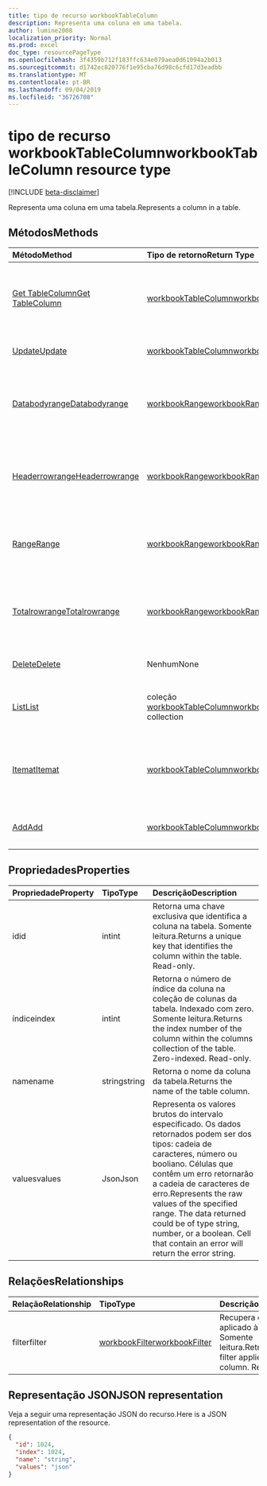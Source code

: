 ```yaml
---
title: tipo de recurso workbookTableColumn
description: Representa uma coluna em uma tabela.
author: lumine2008
localization_priority: Normal
ms.prod: excel
doc_type: resourcePageType
ms.openlocfilehash: 3f4359b712f183ffc634e079aea0d61094a2b013
ms.sourcegitcommit: d1742ec820776f1e95cba76d98c6cfd17d3eadbb
ms.translationtype: MT
ms.contentlocale: pt-BR
ms.lasthandoff: 09/04/2019
ms.locfileid: "36726708"
---
```

# <a name="workbooktablecolumn-resource-type"></a><span data-ttu-id="03c6f-103">tipo de recurso workbookTableColumn</span><span class="sxs-lookup"><span data-stu-id="03c6f-103">workbookTableColumn resource type</span></span>

[!INCLUDE [beta-disclaimer](../../includes/beta-disclaimer.md)]

<span data-ttu-id="03c6f-104">Representa uma coluna em uma tabela.</span><span class="sxs-lookup"><span data-stu-id="03c6f-104">Represents a column in a table.</span></span>


## <a name="methods"></a><span data-ttu-id="03c6f-105">Métodos</span><span class="sxs-lookup"><span data-stu-id="03c6f-105">Methods</span></span>

| <span data-ttu-id="03c6f-106">Método</span><span class="sxs-lookup"><span data-stu-id="03c6f-106">Method</span></span>           | <span data-ttu-id="03c6f-107">Tipo de retorno</span><span class="sxs-lookup"><span data-stu-id="03c6f-107">Return Type</span></span>    |<span data-ttu-id="03c6f-108">Descrição</span><span class="sxs-lookup"><span data-stu-id="03c6f-108">Description</span></span>|
|:---------------|:--------|:----------|
|[<span data-ttu-id="03c6f-109">Get TableColumn</span><span class="sxs-lookup"><span data-stu-id="03c6f-109">Get TableColumn</span></span>](../api/tablecolumn-get.md) | [<span data-ttu-id="03c6f-110">workbookTableColumn</span><span class="sxs-lookup"><span data-stu-id="03c6f-110">workbookTableColumn</span></span>](workbooktablecolumn.md) |<span data-ttu-id="03c6f-111">Leia as propriedades e os relacionamentos do objeto tableColumn.</span><span class="sxs-lookup"><span data-stu-id="03c6f-111">Read properties and relationships of tableColumn object.</span></span>|
|[<span data-ttu-id="03c6f-112">Update</span><span class="sxs-lookup"><span data-stu-id="03c6f-112">Update</span></span>](../api/tablecolumn-update.md) | [<span data-ttu-id="03c6f-113">workbookTableColumn</span><span class="sxs-lookup"><span data-stu-id="03c6f-113">workbookTableColumn</span></span>](workbooktablecolumn.md) |<span data-ttu-id="03c6f-114">Atualize o objeto TableColumn.</span><span class="sxs-lookup"><span data-stu-id="03c6f-114">Update TableColumn object.</span></span> |
|[<span data-ttu-id="03c6f-115">Databodyrange</span><span class="sxs-lookup"><span data-stu-id="03c6f-115">Databodyrange</span></span>](../api/tablecolumn-databodyrange.md)|[<span data-ttu-id="03c6f-116">workbookRange</span><span class="sxs-lookup"><span data-stu-id="03c6f-116">workbookRange</span></span>](workbookrange.md)|<span data-ttu-id="03c6f-117">Obtém o objeto de intervalo associado ao corpo de dados da coluna.</span><span class="sxs-lookup"><span data-stu-id="03c6f-117">Gets the range object associated with the data body of the column.</span></span>|
|[<span data-ttu-id="03c6f-118">Headerrowrange</span><span class="sxs-lookup"><span data-stu-id="03c6f-118">Headerrowrange</span></span>](../api/tablecolumn-headerrowrange.md)|[<span data-ttu-id="03c6f-119">workbookRange</span><span class="sxs-lookup"><span data-stu-id="03c6f-119">workbookRange</span></span>](workbookrange.md)|<span data-ttu-id="03c6f-120">Obtém o objeto de intervalo associado à linha de cabeçalho da coluna.</span><span class="sxs-lookup"><span data-stu-id="03c6f-120">Gets the range object associated with the header row of the column.</span></span>|
|[<span data-ttu-id="03c6f-121">Range</span><span class="sxs-lookup"><span data-stu-id="03c6f-121">Range</span></span>](../api/tablecolumn-range.md)|[<span data-ttu-id="03c6f-122">workbookRange</span><span class="sxs-lookup"><span data-stu-id="03c6f-122">workbookRange</span></span>](workbookrange.md)|<span data-ttu-id="03c6f-123">Obtém o objeto de intervalo associado a toda a coluna.</span><span class="sxs-lookup"><span data-stu-id="03c6f-123">Gets the range object associated with the entire column.</span></span>|
|[<span data-ttu-id="03c6f-124">Totalrowrange</span><span class="sxs-lookup"><span data-stu-id="03c6f-124">Totalrowrange</span></span>](../api/tablecolumn-totalrowrange.md)|[<span data-ttu-id="03c6f-125">workbookRange</span><span class="sxs-lookup"><span data-stu-id="03c6f-125">workbookRange</span></span>](workbookrange.md)|<span data-ttu-id="03c6f-126">Obtém o objeto de intervalo associado à linha de totais da coluna.</span><span class="sxs-lookup"><span data-stu-id="03c6f-126">Gets the range object associated with the totals row of the column.</span></span>|
|[<span data-ttu-id="03c6f-127">Delete</span><span class="sxs-lookup"><span data-stu-id="03c6f-127">Delete</span></span>](../api/tablecolumn-delete.md)|<span data-ttu-id="03c6f-128">Nenhum</span><span class="sxs-lookup"><span data-stu-id="03c6f-128">None</span></span>|<span data-ttu-id="03c6f-129">Exclui a coluna da tabela.</span><span class="sxs-lookup"><span data-stu-id="03c6f-129">Deletes the column from the table.</span></span>|
|[<span data-ttu-id="03c6f-130">List</span><span class="sxs-lookup"><span data-stu-id="03c6f-130">List</span></span>](../api/tablecolumn-list.md) | <span data-ttu-id="03c6f-131">coleção [workbookTableColumn](workbooktablecolumn.md)</span><span class="sxs-lookup"><span data-stu-id="03c6f-131">[workbookTableColumn](workbooktablecolumn.md) collection</span></span> |<span data-ttu-id="03c6f-132">Obtenha uma coleção de objetos tableColumn.</span><span class="sxs-lookup"><span data-stu-id="03c6f-132">Get tableColumn object collection.</span></span> |
|[<span data-ttu-id="03c6f-133">Itemat</span><span class="sxs-lookup"><span data-stu-id="03c6f-133">Itemat</span></span>](../api/tablecolumncollection-itemat.md)|[<span data-ttu-id="03c6f-134">workbookTableColumn</span><span class="sxs-lookup"><span data-stu-id="03c6f-134">workbookTableColumn</span></span>](workbooktablecolumn.md)|<span data-ttu-id="03c6f-135">Obtém uma coluna com base em sua posição na coleção.</span><span class="sxs-lookup"><span data-stu-id="03c6f-135">Gets a column based on its position in the collection.</span></span>|
|[<span data-ttu-id="03c6f-136">Add</span><span class="sxs-lookup"><span data-stu-id="03c6f-136">Add</span></span>](../api/tablecolumncollection-add.md)|[<span data-ttu-id="03c6f-137">workbookTableColumn</span><span class="sxs-lookup"><span data-stu-id="03c6f-137">workbookTableColumn</span></span>](workbooktablecolumn.md)|<span data-ttu-id="03c6f-138">Adiciona uma nova coluna à tabela.</span><span class="sxs-lookup"><span data-stu-id="03c6f-138">Adds a new column to the table.</span></span>|

## <a name="properties"></a><span data-ttu-id="03c6f-139">Propriedades</span><span class="sxs-lookup"><span data-stu-id="03c6f-139">Properties</span></span>
| <span data-ttu-id="03c6f-140">Propriedade</span><span class="sxs-lookup"><span data-stu-id="03c6f-140">Property</span></span>     | <span data-ttu-id="03c6f-141">Tipo</span><span class="sxs-lookup"><span data-stu-id="03c6f-141">Type</span></span>   |<span data-ttu-id="03c6f-142">Descrição</span><span class="sxs-lookup"><span data-stu-id="03c6f-142">Description</span></span>|
|:---------------|:--------|:----------|
|<span data-ttu-id="03c6f-143">id</span><span class="sxs-lookup"><span data-stu-id="03c6f-143">id</span></span>|<span data-ttu-id="03c6f-144">int</span><span class="sxs-lookup"><span data-stu-id="03c6f-144">int</span></span>|<span data-ttu-id="03c6f-p101">Retorna uma chave exclusiva que identifica a coluna na tabela. Somente leitura.</span><span class="sxs-lookup"><span data-stu-id="03c6f-p101">Returns a unique key that identifies the column within the table. Read-only.</span></span>|
|<span data-ttu-id="03c6f-147">índice</span><span class="sxs-lookup"><span data-stu-id="03c6f-147">index</span></span>|<span data-ttu-id="03c6f-148">int</span><span class="sxs-lookup"><span data-stu-id="03c6f-148">int</span></span>|<span data-ttu-id="03c6f-p102">Retorna o número de índice da coluna na coleção de colunas da tabela. Indexado com zero. Somente leitura.</span><span class="sxs-lookup"><span data-stu-id="03c6f-p102">Returns the index number of the column within the columns collection of the table. Zero-indexed. Read-only.</span></span>|
|<span data-ttu-id="03c6f-152">name</span><span class="sxs-lookup"><span data-stu-id="03c6f-152">name</span></span>|<span data-ttu-id="03c6f-153">string</span><span class="sxs-lookup"><span data-stu-id="03c6f-153">string</span></span>|<span data-ttu-id="03c6f-154">Retorna o nome da coluna da tabela.</span><span class="sxs-lookup"><span data-stu-id="03c6f-154">Returns the name of the table column.</span></span>|
|<span data-ttu-id="03c6f-155">values</span><span class="sxs-lookup"><span data-stu-id="03c6f-155">values</span></span>|<span data-ttu-id="03c6f-156">Json</span><span class="sxs-lookup"><span data-stu-id="03c6f-156">Json</span></span>|<span data-ttu-id="03c6f-p103">Representa os valores brutos do intervalo especificado. Os dados retornados podem ser dos tipos: cadeia de caracteres, número ou booliano. Células que contêm um erro retornarão a cadeia de caracteres de erro.</span><span class="sxs-lookup"><span data-stu-id="03c6f-p103">Represents the raw values of the specified range. The data returned could be of type string, number, or a boolean. Cell that contain an error will return the error string.</span></span>|

## <a name="relationships"></a><span data-ttu-id="03c6f-160">Relações</span><span class="sxs-lookup"><span data-stu-id="03c6f-160">Relationships</span></span>
| <span data-ttu-id="03c6f-161">Relação</span><span class="sxs-lookup"><span data-stu-id="03c6f-161">Relationship</span></span> | <span data-ttu-id="03c6f-162">Tipo</span><span class="sxs-lookup"><span data-stu-id="03c6f-162">Type</span></span>   |<span data-ttu-id="03c6f-163">Descrição</span><span class="sxs-lookup"><span data-stu-id="03c6f-163">Description</span></span>|
|:---------------|:--------|:----------|
|<span data-ttu-id="03c6f-164">filter</span><span class="sxs-lookup"><span data-stu-id="03c6f-164">filter</span></span>|[<span data-ttu-id="03c6f-165">workbookFilter</span><span class="sxs-lookup"><span data-stu-id="03c6f-165">workbookFilter</span></span>](workbookfilter.md)|<span data-ttu-id="03c6f-p104">Recupera o filtro aplicado à coluna. Somente leitura.</span><span class="sxs-lookup"><span data-stu-id="03c6f-p104">Retrieve the filter applied to the column. Read-only.</span></span>|

## <a name="json-representation"></a><span data-ttu-id="03c6f-168">Representação JSON</span><span class="sxs-lookup"><span data-stu-id="03c6f-168">JSON representation</span></span>

<span data-ttu-id="03c6f-169">Veja a seguir uma representação JSON do recurso.</span><span class="sxs-lookup"><span data-stu-id="03c6f-169">Here is a JSON representation of the resource.</span></span>

<!-- {
  "blockType": "resource",
  "optionalProperties": [

  ],
  "keyProperty": "id",
  "baseType":"microsoft.graph.entity",
  "@odata.type": "microsoft.graph.workbookTableColumn"
}-->

```json
{
  "id": 1024,
  "index": 1024,
  "name": "string",
  "values": "json"
}

```

<!-- uuid: 8fcb5dbc-d5aa-4681-8e31-b001d5168d79
2015-10-25 14:57:30 UTC -->
<!--
{
  "type": "#page.annotation",
  "description": "TableColumn resource",
  "keywords": "",
  "section": "documentation",
  "tocPath": "",
  "suppressions": []
}
-->
